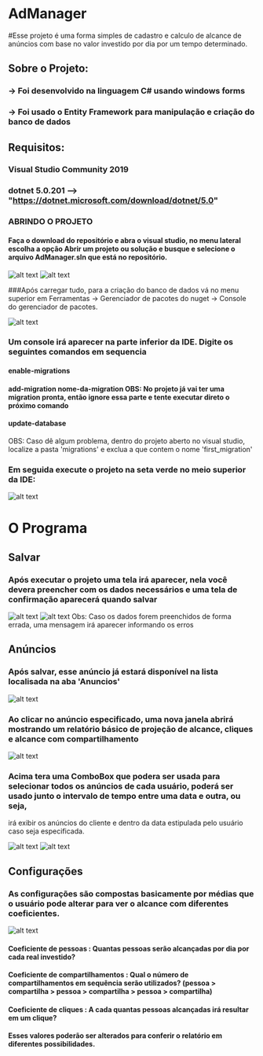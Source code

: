 # AdManager

#Esse projeto é uma forma simples de cadastro e calculo de alcance de anúncios com base no valor investido por dia por um tempo determinado.
##
## Sobre o Projeto:
### -> Foi desenvolvido na linguagem C# usando windows forms
### -> Foi usado o Entity Framework para manipulação e criação do banco de dados 

## Requisitos:
### Visual Studio Community 2019
### dotnet 5.0.201 --> "https://dotnet.microsoft.com/download/dotnet/5.0"



### ABRINDO O PROJETO

#### Faça o download do repositório e abra o visual studio, no menu lateral escolha a opção Abrir um projeto ou solução e busque e selecione o arquivo AdManager.sln que está no repositório. 

![alt text](https://github.com/FernandoLang/AdManager/blob/main/Images/openproject.PNG)
![alt text](https://github.com/FernandoLang/AdManager/blob/main/Images/Solution.PNG)


###Após carregar tudo, para a criação do banco de dados vá no menu superior em Ferramentas -> Gerenciador de pacotes do nuget -> Console do gerenciador de pacotes.

![alt text](https://github.com/FernandoLang/AdManager/blob/main/Images/imagem_2021-05-10_190606.png)

### Um console irá aparecer na parte inferior da IDE. Digite os seguintes comandos em sequencia
#### enable-migrations
#### add-migration nome-da-migration  **OBS: No projeto já vai ter uma migration pronta, então ignore essa parte e tente executar direto o próximo comando**
#### update-database

OBS: Caso dê algum problema, dentro do projeto aberto no visual studio, localize a pasta 'migrations' e exclua a que contem o nome 'first_migration'

### Em seguida execute o projeto na seta verde no meio superior da IDE:

![alt text](https://github.com/FernandoLang/AdManager/blob/main/Images/run.PNG)



# O Programa

## Salvar

### Após executar o projeto uma tela irá aparecer, nela você devera preencher com os dados necessários e uma tela de confirmação aparecerá quando salvar

![alt text](https://github.com/FernandoLang/AdManager/blob/main/Images/run.PNG)
![alt text](https://github.com/FernandoLang/AdManager/blob/main/Images/save1.PNG)
Obs: Caso os dados forem preenchidos de forma errada, uma mensagem irá aparecer informando os erros


## Anúncios

### Após salvar, esse anúncio já estará disponível na lista localisada na aba 'Anuncios'

![alt text](https://github.com/FernandoLang/AdManager/blob/main/Images/save2.PNG)

### Ao clicar no anúncio especificado, uma nova janela abrirá mostrando um relatório básico de projeção de alcance, cliques e alcance com compartilhamento

![alt text](https://github.com/FernandoLang/AdManager/blob/main/Images/imagem_2021-05-10_191339.png)

### Acima tera uma ComboBox que podera ser usada para selecionar todos os anúncios de cada usuário, poderá ser usado junto o intervalo de tempo entre uma data e outra, ou seja,
irá exibir os anúncios do cliente e dentro da data estipulada pelo usuário caso seja especificada.

![alt text](https://github.com/FernandoLang/AdManager/blob/main/Images/save3.PNG)
![alt text](https://github.com/FernandoLang/AdManager/blob/main/Images/save4.PNG)


## Configurações

### As configurações são compostas basicamente por médias que o usuário pode alterar para ver o alcance com diferentes coeficientes.

![alt text](https://github.com/FernandoLang/AdManager/blob/main/Images/save5.PNG)
#### Coeficiente de pessoas : Quantas pessoas serão alcançadas por dia por cada real investido?
#### Coeficiente de compartilhamentos : Qual o número de compartilhamentos em sequência serão utilizados? (pessoa > compartilha > pessoa > compartilha > pessoa > compartilha)
#### Coeficiente de cliques : A cada quantas pessoas alcançadas irá resultar em um clique?

#### Esses valores poderão ser alterados para conferir o relatório em diferentes possibilidades.








